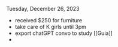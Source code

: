Tuesday, December 26, 2023
- received $250 for furniture
- take care of K girls until 3pm
- export chatGPT convo to study [[Guia]]
- 